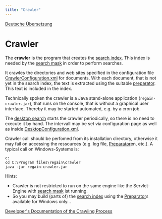 ```yaml
---
title: "Crawler"
---
```


[Deutsche Übersetzung](/de/components/crawler/)

Crawler
=======

The **crawler** is the program that creates the [search index](/en/components/search_index/). This index is needed by the [search mask](/en/components/search_mask/) in order to perform searches.

It crawles the directories and web sites specified in the configuration file [CrawlerConfiguration.xml](/en/config/crawlerconfiguration_xml/) for documents. With each document, that is not yet in the search index, the text is extracted using the suitable [preparator](/en/components/preparator/). This text is included in the index.

Technically spoken the crawler is a Java stand-alone application (`regain-crawler.jar`), that runs on the console, that is without a graphical user interface. Thereby it may be started automated, e.g. by a cron job. 

The [desktop search](/en/project_info/variant_comparison/) starts the crawler periodically, so there is no need to execute it by hand.
The intervall may be set via configuration page as well as inside [DesktopConfiguration.xml](/en/config/desktopconfiguration_xml/).

Crawler call should be perfomed from its installation directory, otherwise it may fail on accessing the ressources (e.g. log file, [Preparator](/en/components/preparator/)en, etc.). A typical call on Windows-Systems is:

    c:
    cd C:\Program files\regain\crawler
    java -jar regain-crawler.jar

Hints:
  * Crawler is not restricted to run on the same engine like the Servlet-Engine with [search mask](/en/components/search_mask/) ist running.
  * So you may build (parts of) the [search index](/en/components/search_index/) using the [Preparator](/en/components/preparator/)s available for Windows only...

[Developer's Documentation of the Crawling Process](/en/components/project_info/crawling_process/)
